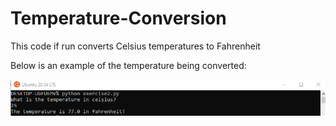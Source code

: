 # Temperature-Conversion
This code if run converts Celsius temperatures to Fahrenheit

Below is an example of the temperature being converted:

![Temperature](https://github.com/rjones18/Images/blob/main/temp.png)
